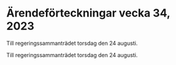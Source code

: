 # Ärendeförteckningar vecka 34, 2023

Till regeringssammanträdet torsdag den 24 augusti.

Till regeringssammanträdet torsdag den 24 augusti.
